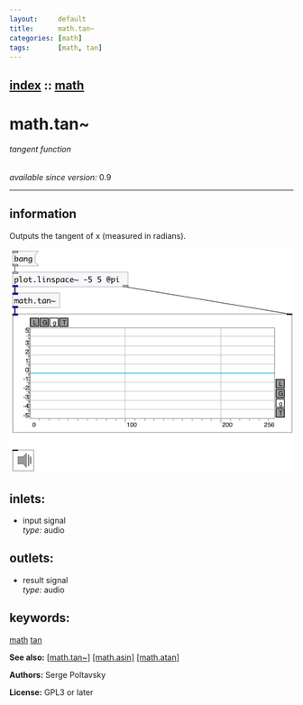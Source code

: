 ```yaml
---
layout:     default
title:      math.tan~
categories: [math]
tags:       [math, tan]
---
```

[index](index.html) :: [math](category_math.html)
---

# math.tan~

###### tangent function

*available since version:* 0.9

---


## information
Outputs the tangent of x (measured in radians).


[![example](../examples/img/math.tan~.jpg)](../examples/pd/math.tan~.pd)









## inlets:

* input signal<br>
_type:_ audio



## outlets:

* result signal<br>
_type:_ audio



## keywords:

[math](keywords/math.html)
[tan](keywords/tan.html)



**See also:**
[\[math.tan~\]](math.tan~.html)
[\[math.asin\]](math.asin.html)
[\[math.atan\]](math.atan.html)




**Authors:** Serge Poltavsky




**License:** GPL3 or later






